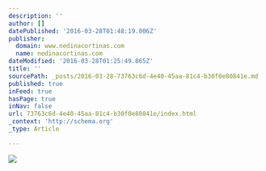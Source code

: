 ```yaml
---
description: ''
author: []
datePublished: '2016-03-28T01:48:19.006Z'
publisher:
  domain: www.nedinacortinas.com
  name: nedinacortinas.com
dateModified: '2016-03-28T01:25:49.865Z'
title: ''
sourcePath: _posts/2016-03-28-73763c6d-4e40-45aa-81c4-b30f0e80841e.md
published: true
inFeed: true
hasPage: true
inNav: false
url: 73763c6d-4e40-45aa-81c4-b30f0e80841e/index.html
_context: 'http://schema.org'
_type: Article

---
```

![](https://static.wixstatic.com/media/626711_1c42eb23dc8c4d558f813afbb52bd237.jpg/v1/fill/w_317,h_317,al_c,q_80,usm_0.66_1.00_0.01/626711_1c42eb23dc8c4d558f813afbb52bd237.jpg)